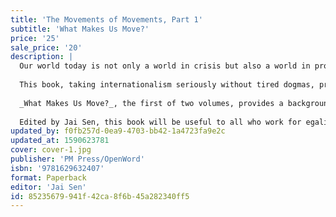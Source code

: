 ```yaml
---
title: 'The Movements of Movements, Part 1'
subtitle: 'What Makes Us Move?'
price: '25'
sale_price: '20'
description: |
  Our world today is not only a world in crisis but also a world in profound movement, with increasingly large numbers of people joining or forming movements: local, national, transnational, and global. The dazzling diversity of ideas and experiences recorded in this collection capture something of the fluidity within campaigns for a more equitable planet.
  
  This book, taking internationalism seriously without tired dogmas, provides a bracing window into some of the central ideas to have emerged from within grassroots struggles from 2006 to 2010. The essays here cross borders to look at the politics of caste, class, gender, religion, and indigeneity, and move from the local to the global.
  
  _What Makes Us Move?_, the first of two volumes, provides a background and foundation for understanding the extraordinary range of uprisings around the world: Tahrir Square in Egypt, Occupy in North America, the indignados in Spain, Gezi Park in Turkey, and many others. It draws on the rich reflection that took place following the huge wave of creative direct actions that had preceded it, from the 1990s through to the early 2000s, including the Zapatistas in Mexico, the Battle of Seattle in the United States, and the accompanying formations such as Peoples’ Global Action and the World Social Forum.
  
  Edited by Jai Sen, this book will be useful to all who work for egalitarian social change—be they in universities, parties, trade unions, social movements, or religious organisations. Contributors include Taiaiake Alfred, Tariq Ali, Daniel Bensaïd, Hee-Yeon Cho, Ashok Choudhary, Lee Cormie, Jeff Corntassel, Laurence Cox, Guillermo Delgado-P, Andre Drainville, David Featherstone, Christopher Gunderson, Emilie Hayes, François Houtart, Fouad Kalouche, Alex Khasnabish, Xochitl Leyva Solano, Roma Malik, David McNally, Roel Meijer, Eric Mielants, Peter North, Shailja Patel, Emir Sader, Andrea Smith, Anand Teltumbde, James Toth, Virginia Vargas, and Peter Waterman.
updated_by: f0fb257d-0ea9-4703-bb42-1a4723fa9e2c
updated_at: 1590623781
cover: cover-1.jpg
publisher: 'PM Press/OpenWord'
isbn: '9781629632407'
format: Paperback
editor: 'Jai Sen'
id: 85235679-941f-42ca-8f6b-45a282340ff5
---
```

